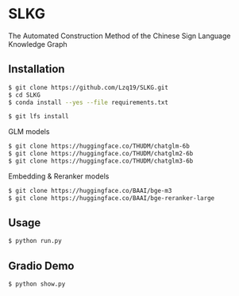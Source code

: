 # SLKG
The Automated Construction Method of the Chinese Sign Language Knowledge Graph
## Installation
```bash
$ git clone https://github.com/Lzq19/SLKG.git
$ cd SLKG
$ conda install --yes --file requirements.txt
```

```bash
$ git lfs install
```
GLM models
```bash
$ git clone https://huggingface.co/THUDM/chatglm-6b
$ git clone https://huggingface.co/THUDM/chatglm2-6b
$ git clone https://huggingface.co/THUDM/chatglm3-6b
```
Embedding & Reranker models
```bash
$ git clone https://huggingface.co/BAAI/bge-m3
$ git clone https://huggingface.co/BAAI/bge-reranker-large
```
## Usage
```bash
$ python run.py
```
## Gradio Demo
```bash
$ python show.py
```